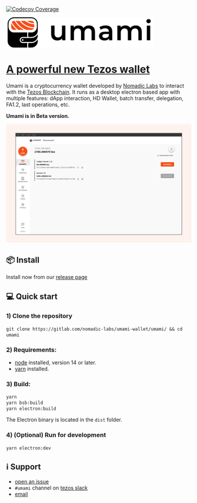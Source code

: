 [![Codecov Coverage](https://img.shields.io/codecov/c/gitlab/nomadic-labs/ref-wallet/coverage.svg?style=flat-square)](https://codecov.io/gl/nomadic-labs/ref-wallet)

![umami logo](img/umami-logo.svg "umami-screenshot")


[A powerful new Tezos wallet](https://umamiwallet.com)
===========================================================================

Umami is a cryptocurrency wallet developed by [Nomadic
 Labs](https://www.nomadic-labs.com/) to interact with the [Tezos
 Blockchain](https://tezos.com/). It runs as a desktop electron based app with
 multiple features: dApp interaction, HD Wallet, batch transfer, delegation,
 FA1.2, last operations, etc.

__Umami is in Beta version.__

![umami screenshot](img/screenshot.png "umami-screenshot")

## 📦 Install

Install now from our [release page](https://gitlab.com/nomadic-labs/umami-wallet/umami/-/releases)

## 💻 Quick start

### 1) Clone the repository

```
git clone https://gitlab.com/nomadic-labs/umami-wallet/umami/ && cd umami
```

### 2) Requirements:

* [node](https://nodejs.org) installed, version 14 or later.
* [yarn](https://yarnpkg.com) installed.

### 3) Build:

```
yarn
yarn bsb:build
yarn electron:build
```
The Electron binary is located in the `dist` folder.

### 4) (Optional) Run for development

```
yarn electron:dev
```

## ℹ️ Support

- [open an issue](https://gitlab.com/nomadic-labs/umami-wallet/testruns/-/issues/new?issuable_template=support)
- `#umami` channel on [tezos slack](https://tezos-dev.slack.com)
- [email](mailto:incoming+nomadic-labs-umami-wallet-umami-20392089-issue-@incoming.gitlab.com)
